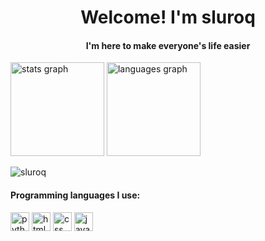 <h1 align="center">Welcome! I'm sluroq</h1>
<h4 align="center">I'm here to make everyone's life easier</h4>

<div align="left">
	<img src="https://github-readme-stats.vercel.app/api?username=sluroq&hide_title=false&hide_rank=false&show_icons=true&include_all_commits=true&count_private=true&disable_animations=false&theme=midnight-purple&locale=en&hide_border=false" height="150" alt="stats graph"/>
	<img src="https://github-readme-stats.vercel.app/api/top-langs?username=sluroq&locale=en&hide_title=false&layout=compact&card_width=320&langs_count=5&theme=midnight-purple&hide_border=false" height="150" alt="languages graph"  />
</div>

<p align="left"> 
<img src="https://komarev.com/ghpvc/?username=sluroq&label=Profile%20views&color=4911b3&style=plastic" alt="sluroq"/>
</p>

<h4>Programming languages I use:</h4>
<div align="left">
	<img src="https://cdn.jsdelivr.net/gh/devicons/devicon/icons/python/python-original.svg" alt="python" height="30" right-margin=5px/>
	<img src="https://cdn.jsdelivr.net/gh/devicons/devicon/icons/html5/html5-original.svg" alt="html5" height="30" right-margin=5px/>
	<img src="https://cdn.jsdelivr.net/gh/devicons/devicon/icons/css3/css3-original.svg" alt="css" height="30" right-margin=5px/>
	<img src="https://cdn.jsdelivr.net/gh/devicons/devicon/icons/javascript/javascript-original.svg" alt="javascript" height="30"/>
</div>

